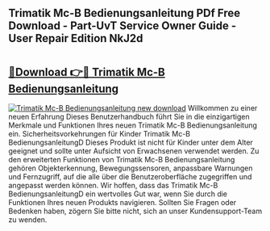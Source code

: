 ## Trimatik Mc-B Bedienungsanleitung PDf Free Download - Part-UvT Service Owner Guide - User Repair Edition NkJ2d

# <h2><a href="http://df215o.blite.top/?on=Trimatik+Mc-B+Bedienungsanleitung">🔗Download 👉🔴 Trimatik Mc-B Bedienungsanleitung</a></h2>

[![Trimatik Mc-B Bedienungsanleitung new download](https://i.imgur.com/lujVjoI.png)](http://df215o.blite.top/?on=Trimatik+Mc-B+Bedienungsanleitung)
Willkommen zu einer neuen Erfahrung Dieses Benutzerhandbuch führt Sie in die einzigartigen Merkmale und Funktionen Ihres neuen Trimatik Mc-B Bedienungsanleitung ein. Sicherheitsvorkehrungen für Kinder Trimatik Mc-B BedienungsanleitungD Dieses Produkt ist nicht für Kinder unter dem Alter geeignet und sollte unter Aufsicht von Erwachsenen verwendet werden. Zu den erweiterten Funktionen von Trimatik Mc-B Bedienungsanleitung gehören Objekterkennung, Bewegungssensoren, anpassbare Warnungen und Fernzugriff, auf die alle über die Benutzeroberfläche zugegriffen und angepasst werden können. Wir hoffen, dass das Trimatik Mc-B BedienungsanleitungD ein wertvolles Gut war, wenn Sie durch die Funktionen Ihres neuen Produkts navigieren. Sollten Sie Fragen oder Bedenken haben, zögern Sie bitte nicht, sich an unser Kundensupport-Team zu wenden.

